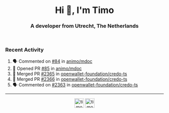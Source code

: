 <h1 align="center">Hi 👋, I'm Timo</h1>
<h3 align="center">A developer from Utrecht, The Netherlands</h3>
<br/>
<!-- https://github.com/rahuldkjain/github-profile-readme-generator --!>

<!--  <p align="left"><img src="https://github-readme-stats.vercel.app/api?username=timoglastra&show_icons=true&count_private=true&" alt="timoglastra" /></p> --!>

<!--
Github language stats
<p align="left"><img src="https://github-readme-stats.vercel.app/api/top-langs/?username=timoglastra&layout=compact" alt="timoglastra" /><p>
-->

<!-- Codestats language stats -->
<!-- <p align="left"><img src="https://codestats-readme.vercel.app/api/top-langs/?username=timoglastra&layout=compact&language_count=12" alt="timoglastra" /><p>    --!>
  
<h3>Recent Activity</h3>

<!--START_SECTION:activity-->
1. 🗣 Commented on [#84](https://github.com/animo/mdoc/issues/84#issuecomment-3190986710) in [animo/mdoc](https://github.com/animo/mdoc)
2. 💪 Opened PR [#85](https://github.com/animo/mdoc/pull/85) in [animo/mdoc](https://github.com/animo/mdoc)
3. 🎉 Merged PR [#2365](https://github.com/openwallet-foundation/credo-ts/pull/2365) in [openwallet-foundation/credo-ts](https://github.com/openwallet-foundation/credo-ts)
4. 🎉 Merged PR [#2366](https://github.com/openwallet-foundation/credo-ts/pull/2366) in [openwallet-foundation/credo-ts](https://github.com/openwallet-foundation/credo-ts)
5. 🗣 Commented on [#2363](https://github.com/openwallet-foundation/credo-ts/pull/2363#issuecomment-3189637239) in [openwallet-foundation/credo-ts](https://github.com/openwallet-foundation/credo-ts)
<!--END_SECTION:activity-->

---

<p align="center">
<a href="https://twitter.com/timoglastra" target="blank"><img align="center" src="https://cdn.jsdelivr.net/npm/simple-icons@3.0.1/icons/twitter.svg" alt="timoglastra" height="30" width="30" /></a>
<a href="https://linkedin.com/in/timoglastra" target="blank"><img align="center" src="https://cdn.jsdelivr.net/npm/simple-icons@3.0.1/icons/linkedin.svg" alt="timoglastra" height="30" width="30" /></a>
</p>



